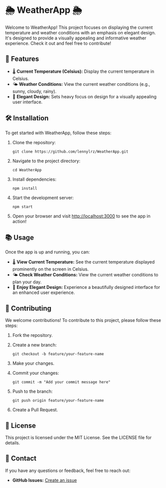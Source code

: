 # 🌦️ WeatherApp 🌦️

Welcome to WeatherApp! This project focuses on displaying the current temperature and weather conditions with an emphasis on elegant design. It's designed to provide a visually appealing and informative weather experience. Check it out and feel free to contribute!

## 🚀 Features

-   🌡️ **Current Temperature (Celsius):** Display the current temperature in Celsius.
-   🌤️ **Weather Conditions:** View the current weather conditions (e.g., sunny, cloudy, rainy).
-   🎨 **Elegant Design:** Sets heavy focus on design for a visually appealing user interface.

## 🛠️ Installation

To get started with WeatherApp, follow these steps:

1.  Clone the repository:
    
    
    `git clone https://github.com/lennylrz/WeatherApp.git` 
    
2.  Navigate to the project directory:
    
    `cd WeatherApp` 
    
3.  Install dependencies:

    
    `npm install` 
    
4.  Start the development server:

    
    `npm start` 
    
5.  Open your browser and visit [http://localhost:3000](http://localhost:3000) to see the app in action!
    

## 📚 Usage

Once the app is up and running, you can:

-   🌡️ **View Current Temperature:** See the current temperature displayed prominently on the screen in Celsius.
-   🌤️ **Check Weather Conditions:** View the current weather conditions to plan your day.
-   🎨 **Enjoy Elegant Design:** Experience a beautifully designed interface for an enhanced user experience.

## 🧩 Contributing

We welcome contributions! To contribute to this project, please follow these steps:

1.  Fork the repository.
    
2.  Create a new branch:
    

    
    `git checkout -b feature/your-feature-name` 
    
3.  Make your changes.
    
4.  Commit your changes:

    
    `git commit -m "Add your commit message here"` 
    
5.  Push to the branch:
    
    
    `git push origin feature/your-feature-name` 
    
6.  Create a Pull Request.
    

## 📝 License

This project is licensed under the MIT License. See the LICENSE file for details.

## 💬 Contact

If you have any questions or feedback, feel free to reach out:

-   **GitHub Issues:** [Create an issue](https://github.com/lennylrz/WeatherApp/issues)
